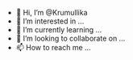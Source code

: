 - 👋 Hi, I’m @Krumullika
- 👀 I’m interested in ...
- 🌱 I’m currently learning ...
- 💞️ I’m looking to collaborate on ...
- 📫 How to reach me ...

<!---
Krumullika/Krumullika is a ✨ special ✨ repository because its `README.md` (this file) appears on your GitHub profile.
You can click the Preview link to take a look at your changes.
--->
